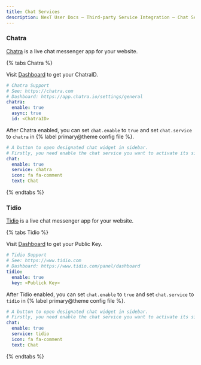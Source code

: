 ```yaml
---
title: Chat Services
description: NexT User Docs – Third-party Service Integration – Chat Services
---
```


### Chatra

[Chatra](https://chatra.com) is a live chat messenger app for your website.

{% tabs Chatra %}
<!-- tab Enable Chatra → -->
Visit [Dashboard](https://app.chatra.io/settings/general) to get your ChatraID.

```yml next/_config.yml
# Chatra Support
# See: https://chatra.com
# Dashboard: https://app.chatra.io/settings/general
chatra:
  enable: true
  async: true
  id: <ChatraID>
```

<!-- endtab -->

<!-- tab Activate sidebar button -->
After Chatra enabled, you can set `chat.enable` to `true` and set `chat.service` to `chatra` in {% label primary@theme config file %}.

```yml next/_config.yml
# A button to open designated chat widget in sidebar.
# Firstly, you need enable the chat service you want to activate its sidebar button.
chat:
  enable: true
  service: chatra
  icon: fa fa-comment
  text: Chat
```
<!-- endtab -->
{% endtabs %}

### Tidio

[Tidio](https://www.tidio.com/) is a live chat messenger app for your website.

{% tabs Tidio %}
<!-- tab Enable Tidio → -->
Visit [Dashboard](https://www.tidio.com/panel/dashboard) to get your Public Key.

```yml next/_config.yml
# Tidio Support
# See: https://www.tidio.com
# Dashboard: https://www.tidio.com/panel/dashboard
tidio:
  enable: true
  key: <Publick Key>
```

<!-- endtab -->

<!-- tab Activate sidebar button -->
After Tidio enabled, you can set `chat.enable` to `true` and set `chat.service` to `tidio` in {% label primary@theme config file %}.

```yml next/_config.yml
# A button to open designated chat widget in sidebar.
# Firstly, you need enable the chat service you want to activate its sidebar button.
chat:
  enable: true
  service: tidio
  icon: fa fa-comment
  text: Chat
```
<!-- endtab -->
{% endtabs %}
